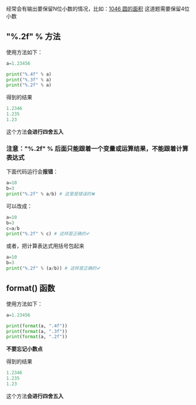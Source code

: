 经常会有输出要保留N位小数的情况，比如：[1046 圆的面积](https://oj.xuyue.cc/problem/1046) 这道题需要保留4位小数

## "%.2f" % 方法

使用方法如下：

```py
a=1.23456

print("%.4f" % a)
print("%.3f" % a)
print("%.2f" % a)
```

得到的结果

```py
1.2346
1.235
1.23
```

这个方法**会进行四舍五入**

### 注意："%.2f" % 后面只能跟着一个变量或运算结果，不能跟着计算表达式

下面代码运行会**报错**：

```py
a=10
b=3
print("%.2f" % a/b) # 这里是错误的❌
```

可以改成：

```py
a=10
b=3
c=a/b
print("%.2f" % c) # 这样是正确的✔
```

或者，把计算表达式用括号包起来

```py
a=10
b=3
print("%.2f" % (a/b)) # 这样是正确的✔
```

## format() 函数

使用方法如下：

```py
a=1.23456

print(format(a, ".4f"))
print(format(a, ".3f"))
print(format(a, ".2f"))
```

**不要忘记小数点**

得到的结果

```py
1.2346
1.235
1.23
```

这个方法**会进行四舍五入**